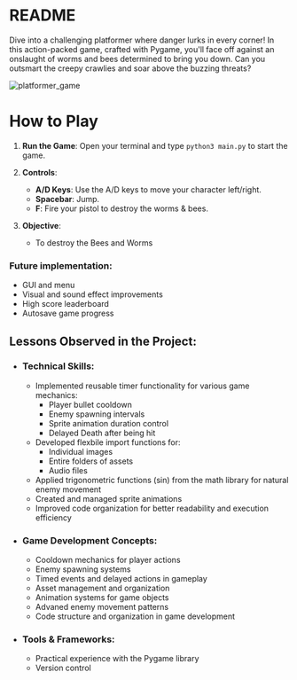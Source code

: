 
# README

Dive into a challenging platformer where danger lurks in every corner! In this action-packed game, crafted with Pygame, you'll face off against an onslaught of worms and bees determined to bring you down. Can you outsmart the creepy crawlies and soar above the buzzing threats?

![platformer_game](https://github.com/user-attachments/assets/528d0196-ee54-4c9b-8ea4-a67fa93c6e7a)

# How to Play

1. **Run the Game**: Open your terminal and type `python3 main.py` to start the game.
   
2. **Controls**:
   - **A/D Keys**: Use the A/D keys to move your character left/right.
   - **Spacebar**: Jump.
   - **F**: Fire your pistol to destroy the worms & bees.

3. **Objective**: 
   - To destroy the Bees and Worms

### Future implementation:
   - GUI and menu
   - Visual and sound effect improvements
   - High score leaderboard
   - Autosave game progress

## Lessons Observed in the Project:
   - ### Technical Skills:
      - Implemented reusable timer functionality for various game mechanics:
        - Player bullet cooldown
        - Enemy spawning intervals
        - Sprite animation duration control
        - Delayed Death after being hit
      - Developed flexbile import functions for:
        - Individual images
        - Entire folders of assets
        - Audio files
      - Applied trigonometric functions (sin) from the math library for natural enemy movement
      - Created and managed sprite animations
      - Improved code organization for better readability and execution efficiency

   - ### Game Development Concepts:
      - Cooldown mechanics for player actions
      - Enemy spawning systems
      - Timed events and delayed actions in gameplay
      - Asset management and organization
      - Animation systems for game objects
      - Advaned enemy movement patterns
      - Code structure and organization in game development

   - ### Tools & Frameworks:
      - Practical experience with the Pygame library
      - Version control

